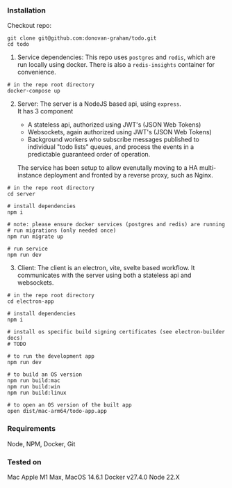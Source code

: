 ### Installation

Checkout repo:

```
git clone git@github.com:donovan-graham/todo.git
cd todo
```

1. Service dependencies:
   This repo uses `postgres` and `redis`, which are run locally using docker. There is also a `redis-insights` container for convenience.

```
# in the repo root directory
docker-compose up
```

2. Server:
   The server is a NodeJS based api, using `express`.  
   It has 3 component

   - A stateless api, authorized using JWT's (JSON Web Tokens)
   - Websockets, again authorized using JWT's (JSON Web Tokens)
   - Background workers who subscribe messages published to individual "todo lists" queues, and process the events in a predictable guaranteed order of operation.

   The service has been setup to allow evenutally moving to a HA multi-instance deployment and fronted by a reverse proxy, such as Nginx.

```
# in the repo root directory
cd server

# install dependencies
npm i

# note: please ensure docker services (postgres and redis) are running
# run migrations (only needed once)
npm run migrate up

# run service
npm run dev
```

3. Client:
   The client is an electron, vite, svelte based workflow. It communicates with the server using both a stateless api and websockets.

```
# in the repo root directory
cd electron-app

# install dependencies
npm i

# install os specific build signing certificates (see electron-builder docs)
# TODO

# to run the development app
npm run dev

# to build an OS version
npm run build:mac
npm run build:win
npm run build:linux

# to open an OS version of the built app
open dist/mac-arm64/todo-app.app
```

### Requirements

Node, NPM, Docker, Git

### Tested on

Mac Apple M1 Max, MacOS 14.6.1
Docker v27.4.0
Node 22.X

```

```
